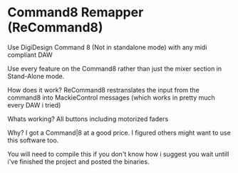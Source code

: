 # Command8 Remapper (ReCommand8)
Use DigiDesign Command 8 (Not in standalone mode) with any midi compliant DAW

Use every feature on the Command8 rather than just the mixer section in Stand-Alone mode.

How does it work? 
ReCommand8 restranslates the input from the command8 into MackieControl messages (which works in pretty much every DAW i tried)

Whats working?
All buttons including motorized faders 

Why?
I got a Command|8 at a good price. I figured others might want to use this software too.

You will need to compile this if you don't know how i suggest you wait untill i've finished the project and posted the binaries.
